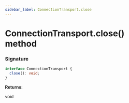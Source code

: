 ```yaml
---
sidebar_label: ConnectionTransport.close
---
```


# ConnectionTransport.close() method

### Signature

```typescript
interface ConnectionTransport {
  close(): void;
}
```

**Returns:**

void
